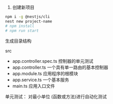 1. 创建新项目

``` sh
npm i -g @nestjs/cli
nest new project-name
# npm install 
# npm run start
```

生成目录结构

src
- app.controller.spec.ts 控制器的单元测试
- app.controller.ts 一个具有单一路由的基本控制器
- app.module.ts  应用程序的根模块
- app.service.ts 一个基本服务
- main.ts 应用入口文件


单元测试： 对最小单位 (函数或方法)进行自动化测试
